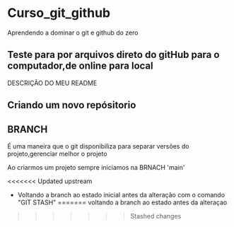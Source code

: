 # Curso_git_github
Aprendendo a dominar o git e github do zero

## Teste para por arquivos direto do gitHub para o computador,de online para local

DESCRIÇÃO DO MEU README

## Criando um novo repósitorio

## BRANCH

 É uma maneira que o git disponibiliza para separar versões do projeto,gerenciar melhor o projeto

 Ao criarmos um projeto sempre iniciamos na BRNACH  'main'


<<<<<<< Updated upstream
 - Voltando a branch ao estado inicial antes da alteração com o comando "GIT STASH"
=======
 voltando a branch ao estado antes da alteraçao
>>>>>>> Stashed changes
